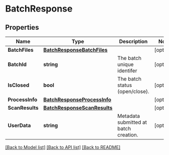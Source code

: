 # BatchResponse

## Properties

Name | Type | Description | Notes
------------ | ------------- | ------------- | -------------
**BatchFiles** | [**BatchResponseBatchFiles**](BatchResponse_batch_files.md) |  | [optional] 
**BatchId** | **string** | The batch unique identifer | [optional] 
**IsClosed** | **bool** | The batch status (open/close). | [optional] 
**ProcessInfo** | [**BatchResponseProcessInfo**](BatchResponse_process_info.md) |  | [optional] 
**ScanResults** | [**BatchResponseScanResults**](BatchResponse_scan_results.md) |  | [optional] 
**UserData** | **string** | Metadata submitted at batch creation. | [optional] 

[[Back to Model list]](../README.md#documentation-for-models) [[Back to API list]](../README.md#documentation-for-api-endpoints) [[Back to README]](../README.md)


